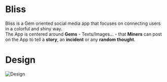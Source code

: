 # Bliss

Bliss is a Gem oriented social media app that focuses on connecting users in a colorful and shiny way.<br />
The App is centered around **Gems** - Texts/Images... - that **Miners** can post on the App to tell a **story**, an **incident** or any **random thought**.<br />

# Design

![Design]()
